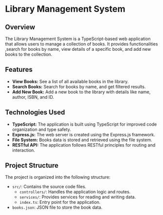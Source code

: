 # Library Management System

## Overview

The Library Management System is a TypeScript-based web application that allows users to manage a collection of books. It provides functionalities ,search for books by name, view details of a specific book, and add new books to the collection.

## Features

- **View Books:** See a list of all available books in the library.
- **Search Books:** Search for books by name, and get filtered results.
- **Add New Book:** Add a new book to the library with details like name, author, ISBN, and ID.

## Technologies Used

- **TypeScript:** The application is built using TypeScript for improved code organization and type safety.
- **Express.js:** The web server is created using the Express.js framework.
- **File System:** Books data is stored and retrieved using the file system.
- **RESTful API:** The application follows RESTful principles for routing and interaction.

## Project Structure

The project is organized into the following structure:

- `src/`: Contains the source code files.
  - `controllers/`: Handles the application logic and routes.
  - `services/`: Provides services for reading and writing data.
  - `index.ts`: Entry point for the application.
- `books.json`: JSON file to store the book data.

